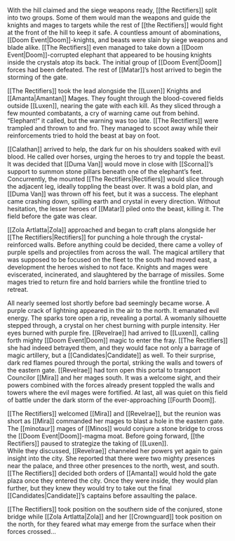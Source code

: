 With the hill claimed and the siege weapons ready, [[the Rectifiers]] split into two groups. Some of them would man the weapons and guide the knights and mages to targets while the rest of [[the Rectifiers]] would fight at the front of the hill to keep it safe. A countless amount of abominations, [[Doom Event|Doom]]-knights, and beasts were slain by siege weapons and blade alike. [[The Rectifiers]] even managed to take down a [[Doom Event|Doom]]-corrupted elephant that appeared to be housing knights inside the crystals atop its back. The initial group of [[Doom Event|Doom]] forces had been defeated. The rest of [[Matar]]’s host arrived to begin the storming of the gate.

[[The Rectifiers]] took the lead alongside the [[Luxen]] Knights and [[Amanta|Amantan]] Mages. They fought through the blood-covered fields outside [[Luxen]], nearing the gate with each kill. As they sliced through a few mounted combatants, a cry of warning came out from behind. “Elephant\!” it called, but the warning was too late. [[The Rectifiers]] were trampled and thrown to and fro. They managed to scoot away while their reinforcements tried to hold the beast at bay on foot. 

[[Calathan]] arrived to help, the dark fur on his shoulders soaked with evil blood. He called over horses, urging the heroes to try and topple the beast. It was decided that [[Duma Van]] would move in close with [[Scorna]]’s support to summon stone pillars beneath one of the elephant’s feet. Concurrently, the mounted [[The Rectifiers|Rectifiers]] would slice through the adjacent leg, ideally toppling the beast over. It was a bold plan, and [[Duma Van]] was thrown off his feet, but it was a success. The elephant came crashing down, spilling earth and crystal in every direction. Without hesitation, the lesser heroes of [[Matar]] piled onto the beast, killing it. The field before the gate was clear.

[[Zola Artlatta|Zola]] approached and began to craft plans alongside her [[The Rectifiers|Rectifiers]] for punching a hole through the crystal-reinforced walls. Before anything could be decided, there came a volley of purple spells and projectiles from across the wall. The magical artillery that was supposed to be focused on the fleet to the south had moved east, a development the heroes wished to not face. Knights and mages were eviscerated, incinerated, and slaughtered by the barrage of missiles. Some mages tried to return fire and hold barriers while the frontline tried to retreat. 

All nearly seemed lost shortly before bad seemingly became worse. A purple crack of lightning appeared in the air to the north. It emanated evil energy. The sparks tore open a rip, revealing a portal. A womanly silhouette stepped through, a crystal on her chest burning with purple intensity. Her eyes burned with purple fire. [[Revelrae]] had arrived to [[Luxen]], calling forth mighty [[Doom Event|Doom]] magic to enter the fray. [[The Rectifiers]] she had indeed betrayed them, and they would face not only a barrage of magic artillery, but a [[Candidates|Candidate]] as well. To their surprise, dark red flames poured through the portal, striking the walls and towers of the eastern gate. [[Revelrae]] had torn open this portal to transport Councilor [[Mira]] and her mages south. It was a welcome sight, and their powers combined with the forces already present toppled the walls and towers where the evil mages were fortified. At last, all was quiet on this field of battle under the dark storm of the ever-approaching [[Fourth Doom]]. 

[[The Rectifiers]] welcomed [[Mira]] and [[Revelrae]], but the reunion was short as [[Mira]] commanded her mages to blast a hole in the eastern gate. The [[minotaur]] mages of [[Minos]] would conjure a stone bridge to cross the [[Doom Event|Doom]]-magma moat. Before going forward, [[the Rectifiers]] paused to strategize the taking of [[Luxen]].   
While they discussed, [[Revelrae]] channeled her powers yet again to gain insight into the city. She reported that there were two mighty presences near the palace, and three other presences to the north, west, and south. [[The Rectifiers]] decided both orders of [[Amanta]] would hold the gate plaza once they entered the city. Once they were inside, they would plan further, but they knew they would try to take out the final [[Candidates|Candidate]]’s captains before assaulting the palace.

[[The Rectifiers]] took position on the southern side of the conjured, stone bridge while [[Zola Artlatta|Zola]] and her [[Crownguard]] took position on the north, for they feared what may emerge from the surface when their forces crossed… 